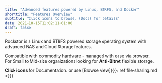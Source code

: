 ```yaml
---
title: "Advanced features powered by Linux, BTRFS, and Docker"
shorttitle: "Features Overview"
subtitle: "Click icons to browse, (Docs) for details"
date: 2021-10-15T11:02:11+01:00
draft: false
---
```


Rockstor is a Linux and BTRFS powered storage operating system with advanced NAS and Cloud Storage features.
<!--more-->
Compatible with commodity hardware - managed with ease via browser.
For Small to Mid-size organizations looking for **Anti-Bitrot** flexible storage.

**Click icons** for Documentation. or use [Browse view]({{< ref file-sharing.md >}})
